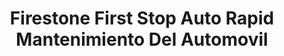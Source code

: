 ---
title: "Firestone First Stop Auto Rapid Mantenimiento Del Automovil"
url: /torrent/firestone-first-stop-auto-rapid-mantenimiento-del-automovil/
shop: Autowerkstatt
---
